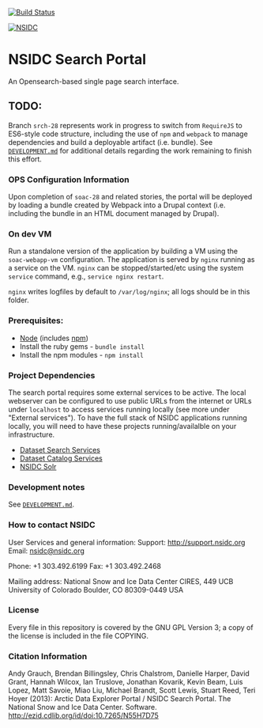 [![Build Status](https://travis-ci.org/nsidc/search-interface.svg)](https://travis-ci.org/nsidc/search-interface)

[![NSIDC](https://circleci.com/gh/nsidc/search-interface.svg?style=svg)](https://circleci.com/gh/nsidc/search-interface)

# NSIDC Search Portal

An Opensearch-based single page search interface.

## TODO:

Branch `srch-28` represents work in progress to switch from `RequireJS` to
ES6-style code structure, including the use of `npm` and `webpack` to manage
dependencies and build a deployable artifact (i.e. bundle). See
[`DEVELOPMENT.md`](DEVELOPMENT.md) for additional details regarding the work
remaining to finish this effort.

### OPS Configuration Information

Upon completion of `soac-28` and related stories, the portal will be deployed by loading a
bundle created by Webpack into a Drupal context (i.e. including the bundle in an HTML document
managed by Drupal).

### On dev VM

Run a standalone version of the application by building a VM using the `soac-webapp-vm` configuration.
The application is served by `nginx` running as a service on the VM.
`nginx` can be stopped/started/etc using the system `service` command, e.g., `service nginx restart`.

`nginx` writes logfiles by default to `/var/log/nginx`; all logs should be in
this folder.

### Prerequisites:

* [Node](http://nodejs.org/) (includes [npm](https://www.npmjs.org/))
* Install the ruby gems - `bundle install`
* Install the npm modules - `npm install`

### Project Dependencies

The search portal requires some external services to be active. The local
webserver can be configured to use public URLs from the internet or URLs under
`localhost` to access services running locally (see more under "External
services"). To have the full stack of NSIDC applications running locally, you
will need to have these projects running/availalble on your infrastructure.

* [Dataset Search Services](https://github.com/nsidc/dataset-search-services/)
* [Dataset Catalog Services](https://bitbucket.org/nsidc/dataset-catalog-services/)
* [NSIDC Solr](https://github.com/nsidc/search-solr)

### Development notes

See
[`DEVELOPMENT.md`](https://github.com/nsidc/search-interface/blob/master/DEVELOPMENT.md).

### How to contact NSIDC

User Services and general information:
Support: http://support.nsidc.org
Email: nsidc@nsidc.org

Phone: +1 303.492.6199
Fax: +1 303.492.2468

Mailing address:
National Snow and Ice Data Center
CIRES, 449 UCB
University of Colorado
Boulder, CO 80309-0449 USA

### License

Every file in this repository is covered by the GNU GPL Version 3; a copy of the
license is included in the file COPYING.

### Citation Information

Andy Grauch, Brendan Billingsley, Chris Chalstrom, Danielle Harper, David Grant,
Hannah Wilcox, Ian Truslove, Jonathan Kovarik, Kevin Beam, Luis Lopez, Matt
Savoie, Miao Liu, Michael Brandt, Scott Lewis, Stuart Reed, Teri Hoyer (2013):
Arctic Data Explorer Portal / NSIDC Search Portal. The National Snow and Ice
Data Center. Software. http://ezid.cdlib.org/id/doi:10.7265/N55H7D75
